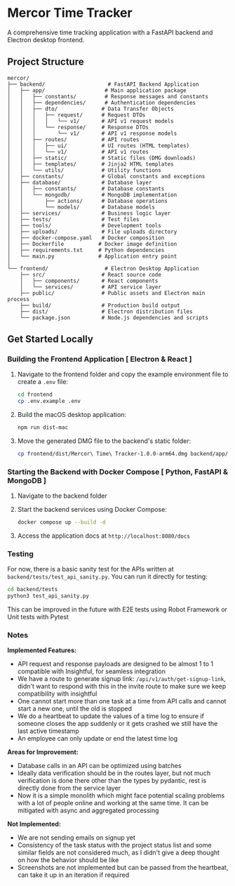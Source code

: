 # Mercor Time Tracker

A comprehensive time tracking application with a FastAPI backend and Electron desktop frontend.

## Project Structure

```
mercor/
├── backend/                    # FastAPI Backend Application
│   ├── app/                   # Main application package
│   │   ├── constants/         # Response messages and constants
│   │   ├── dependencies/      # Authentication dependencies
│   │   ├── dto/              # Data Transfer Objects
│   │   │   ├── request/      # Request DTOs
│   │   │   │   └── v1/       # API v1 request models
│   │   │   └── response/     # Response DTOs
│   │   │       └── v1/       # API v1 response models
│   │   ├── routes/           # API routes
│   │   │   ├── ui/           # UI routes (HTML templates)
│   │   │   └── v1/           # API v1 routes
│   │   ├── static/           # Static files (DMG downloads)
│   │   ├── templates/        # Jinja2 HTML templates
│   │   └── utils/            # Utility functions
│   ├── constants/            # Global constants and exceptions
│   ├── database/             # Database layer
│   │   ├── constants/        # Database constants
│   │   └── mongodb/          # MongoDB implementation
│   │       ├── actions/      # Database operations
│   │       └── models/       # Database models
│   ├── services/             # Business logic layer
│   ├── tests/                # Test files
│   ├── tools/                # Development tools
│   ├── uploads/              # File uploads directory
│   ├── docker-compose.yaml   # Docker composition
│   ├── Dockerfile           # Docker image definition
│   ├── requirements.txt     # Python dependencies
│   └── main.py              # Application entry point
│
└── frontend/                  # Electron Desktop Application
    ├── src/                  # React source code
    │   ├── components/       # React components
    │   └── services/         # API service layer
    ├── public/               # Public assets and Electron main process
    ├── build/                # Production build output
    ├── dist/                 # Electron distribution files
    └── package.json          # Node.js dependencies and scripts
```

## Get Started Locally

### Building the Frontend Application [ Electron & React ]

1. Navigate to the frontend folder and copy the example environment file to create a `.env` file:
   ```bash
   cd frontend
   cp .env.example .env
   ```

2. Build the macOS desktop application:
   ```bash
   npm run dist-mac
   ```

3. Move the generated DMG file to the backend's static folder:
   ```bash
   cp frontend/dist/Mercor\ Time\ Tracker-1.0.0-arm64.dmg backend/app/static/
   ```

### Starting the Backend with Docker Compose [ Python, FastAPI & MongoDB ]

1. Navigate to the backend folder

2. Start the backend services using Docker Compose:
   ```bash
   docker compose up --build -d
   ```

3. Access the application docs at `http://localhost:8080/docs`

### Testing

For now, there is a basic sanity test for the APIs written at `backend/tests/test_api_sanity.py`. You can run it directly for testing:

```bash
cd backend/tests
python3 test_api_sanity.py
```

This can be improved in the future with E2E tests using Robot Framework or Unit tests with Pytest


### Notes

**Implemented Features:**
- API request and response payloads are designed to be almost 1 to 1 compatible with Insightful, for seamless integration
- We have a route to generate signup link: `/api/v1/auth/get-signup-link`, didn't want to respond with this in the invite route to make sure we keep compatibility with insightful
- One cannot start more than one task at a time from API calls and cannot start a new one, until the old is stopped
- We do a heartbeat to update the values of a time log to ensure if someone closes the app suddenly or it gets crashed we still have the last active timestamp
- An employee can only update or end the latest time log


**Areas for Improvement:**
- Database calls in an API can be optimized using batches
- Ideally data verification should be in the routes layer, but not much verification is done there other than the types by pydantic, rest is directly done from the service layer
- Now it is a simple monolith which might face potential scaling problems with a lot of people online and working at the same time. It can be mitigated with async and aggregated processing

**Not Implemented:**
- We are not sending emails on signup yet
- Consistency of the task status with the project status list and some similar fields are not considered much, as I didn't give a deep thought on how the behavior should be like
- Screenshots are not implemented but can be passed from the heartbeat, can take it up in an iteration if required
